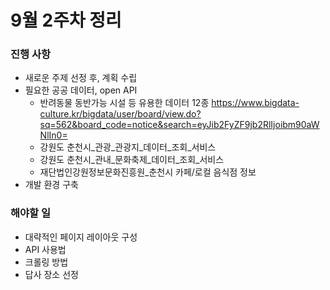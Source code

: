 # 9월 2주차 정리

### 진행 사항
* 새로운 주제 선정 후, 계획 수립
* 필요한 공공 데이터, open API
    * 반려동물 동반가능 시설 등 유용한 데이터 12종
        https://www.bigdata-culture.kr/bigdata/user/board/view.do?sq=562&board_code=notice&search=eyJib2FyZF9jb2RlIjoibm90aWNlIn0=
    * 강원도 춘천시_관광_관광지_데이터_조회_서비스
    * 강원도 춘천시_관내_문화축제_데이터_조회_서비스
    * 재단법인강원정보문화진흥원_춘천시 카페/로컬 음식점 정보
* 개발 환경 구축


### 해야할 일
- 대략적인 페이지 레이아웃 구성
- API 사용법
- 크롤링 방법
- 답사 장소 선정 
